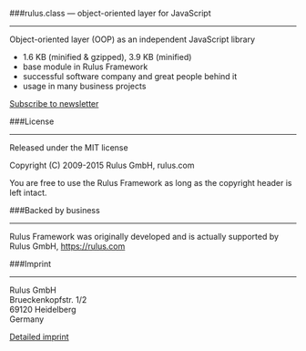 ###rulus.class — object-oriented layer for JavaScript
***

Object-oriented layer (OOP) as an independent JavaScript library

- 1.6 KB (minified & gzipped), 3.9 KB (minified)
- base module in Rulus Framework
- successful software company and great people behind it
- usage in many business projects

[Subscribe to newsletter](https://rulus.com/#!/newsletter)


###License
***

Released under the MIT license

Copyright (C) 2009-2015 Rulus GmbH, rulus.com

You are free to use the Rulus Framework as long as the copyright header is left intact.

###Backed by business
***

Rulus Framework was originally developed and is actually supported by Rulus GmbH, https://rulus.com

###Imprint
***

Rulus GmbH  
Brueckenkopfstr. 1/2  
69120 Heidelberg  
Germany

[Detailed imprint](https://rulus.com/#!/impressum)
